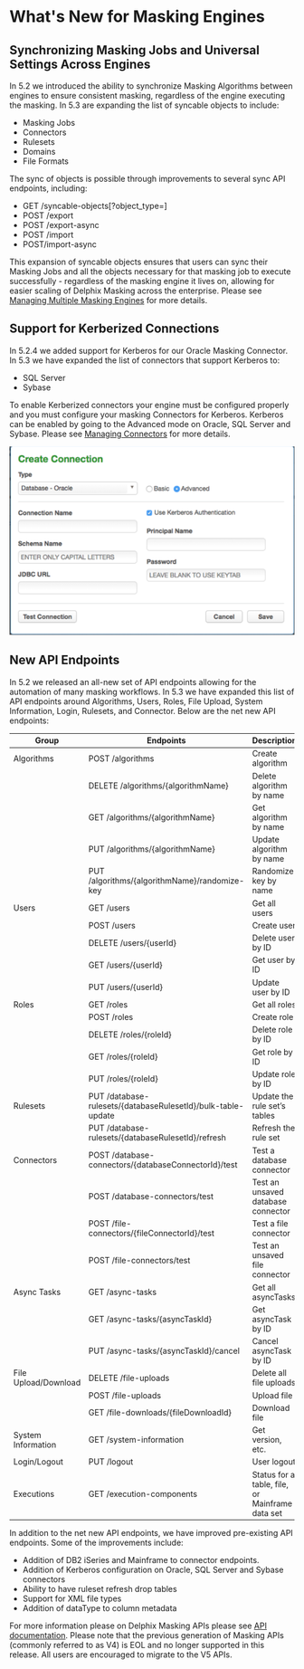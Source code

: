 # What's New for Masking Engines
## Synchronizing Masking Jobs and Universal Settings Across Engines
In 5.2 we introduced the ability to synchronize Masking Algorithms between engines to ensure consistent masking, regardless of the engine executing the masking. In 5.3 are expanding the list of syncable objects to include:

- Masking Jobs
- Connectors
- Rulesets
- Domains
- File Formats

The sync of objects is possible through improvements to several sync API endpoints, including:

- GET /syncable-objects[?object_type=<type>]
- POST /export
- POST /export-async
- POST /import
- POST/import-async

This expansion of syncable objects ensures that users can sync their Masking Jobs and all the objects necessary for that masking job to execute successfully - regardless of the masking engine it lives on, allowing for easier scaling of Delphix Masking across the enterprise. Please see [Managing Multiple Masking Engines](https://maskingdocs.delphix.com/Managing_Multiple_Engines_for_Masking/Working_with_Multiple_Masking_Engines/)  for more details.

## Support for Kerberized Connections
In 5.2.4 we added support for Kerberos for our Oracle Masking Connector. In 5.3 we have expanded the list of connectors that support Kerberos to:

- SQL Server
- Sybase

To enable Kerberized connectors your engine must be configured properly and you must configure your masking Connectors for Kerberos. Kerberos can be enabled by going to the Advanced mode on Oracle, SQL Server and Sybase. Please see [Managing Connectors](https://maskingdocs.delphix.com/Connecting_Data_to_Masking_Service/Managing_Connectors/) for more details.

![](./media/create_kerberos.png)

## New API Endpoints
In 5.2 we released an all-new set of API endpoints allowing for the automation of many masking workflows. In 5.3 we have expanded this list of API endpoints around Algorithms, Users, Roles, File Upload, System Information, Login, Rulesets, and Connector. Below are the net new API endpoints:


| **Group** | **Endpoints**      | **Description**       |
| ----------- | -----------      | ------------          |
| Algorithms  | POST /algorithms | Create algorithm      |
|             | DELETE /algorithms/{algorithmName}| Delete algorithm by name   |
|             | GET /algorithms/{algorithmName}        | Get algorithm by name     |
|             | PUT /algorithms/{algorithmName}                 | Update algorithm by name  |
|             | PUT /algorithms/{algorithmName}/randomize-key                 | Randomize key by name      |
| Users | GET /users | Get all users      |
|  | POST /users| Create user   |
|     | DELETE /users/{userId}   | Delete user by ID     |
|     |    GET /users/{userId}         | Get user by ID |
|     | PUT /users/{userId} | Update user by ID|
| Roles  | GET /roles | Get all roles|
| | POST /roles | Create role|
| | DELETE /roles/{roleId}| Delete role by ID|
|  | GET /roles/{roleId}| Get role by ID|
|  | PUT /roles/{roleId} |Update role by ID|
| Rulesets| PUT /database-rulesets/{databaseRulesetId}/bulk-table-update|Update the rule set’s tables|
| | PUT /database-rulesets/{databaseRulesetId}/refresh| Refresh the rule set|
|Connectors|POST /database-connectors/{databaseConnectorId}/test|Test a database connector|
| | POST /database-connectors/test|Test an unsaved database connector|
|  |POST /file-connectors/{fileConnectorId}/test|Test a file connector|
|  | POST /file-connectors/test|Test an unsaved file connector|
|Async Tasks|GET /async-tasks|Get all asyncTasks|
|  |GET /async-tasks/{asyncTaskId}|Get asyncTask by ID|
|  |PUT /async-tasks/{asyncTaskId}/cancel|Cancel asyncTask by ID|
|File Upload/Download|DELETE /file-uploads|Delete all file uploads|
|  | POST /file-uploads | Upload file|
|  | GET /file-downloads/{fileDownloadId}|Download file|
|System Information|GET /system-information | Get version, etc.|
|Login/Logout|PUT /logout | User logout|
|Executions|GET /execution-components | Status for a table, file, or Mainframe data set|


In addition to the net new API endpoints, we have improved pre-existing API endpoints. Some of the improvements include:

- Addition of DB2 iSeries and Mainframe to connector endpoints.
- Addition of Kerberos configuration on Oracle, SQL Server and Sybase connectors
- Ability to have ruleset refresh drop tables
- Support for XML file types
- Addition of dataType to column metadata

For more information please on Delphix Masking APIs please see [API documentation](https://maskingdocs.delphix.com/Delphix_Masking_APIs/Masking_Client/Masking_API_Client/).  Please note that the previous generation of Masking APIs (commonly referred to as V4) is EOL and no longer supported in this release. All users are encouraged to migrate to the V5 APIs.

